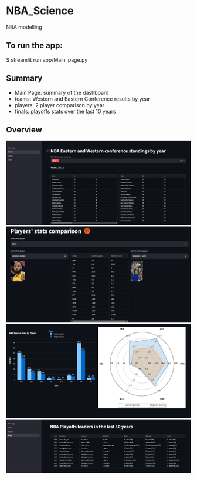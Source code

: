 # NBA_Science
NBA modelling


## To run the app:

$ streamlit run app/Main_page.py

## Summary

- Main Page: summary of the dashboard
- teams: Western and Eastern Conference results by year
- players: 2 player comparison by year
- finals: playoffs stats over the last 10 years

## Overview

![Alt text](image.png)
![Alt text](image-1.png)
![Alt text](image-2.png)
![Alt text](image-3.png)
